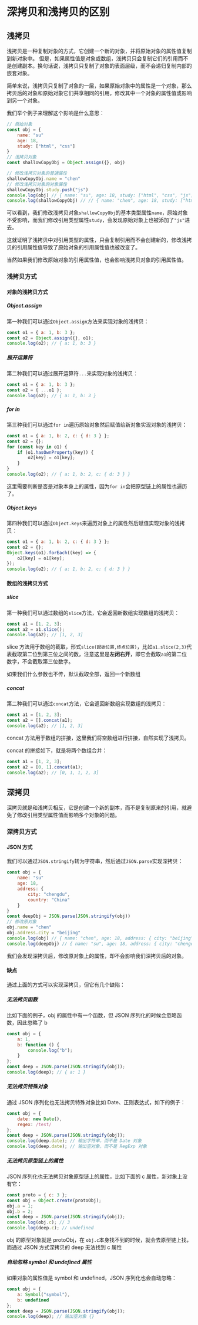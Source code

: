 # 深拷贝和浅拷贝的区别

## 浅拷贝

浅拷贝是一种复制对象的方式，它创建一个新的对象，并将原始对象的属性值复制到新对象中。 但是，如果属性值是对象或数组，浅拷贝只会复制它们的引用而不是创建副本。换句话说，浅拷贝只复制了对象的表面层级，而不会递归复制内部的嵌套对象。

简单来说，浅拷贝只复制了对象的一层，如果原始对象中的属性是一个对象，那么拷贝后的对象和原始对象它们共享相同的引用，修改其中一个对象的属性值或影响到另一个对象。

我们举个例子来理解这个影响是什么意思：

```js
// 原始对象
const obj = {
    name: "su"
    age: 18,
    study: ["html", "css"]
}
// 浅拷贝对象
const shallowCopyObj = Object.assign({}, obj)

// 修改浅拷贝对象的普通属性
shallowCopyObj.name = "chen"
// 修改浅拷贝对象的对象属性
shallowCopyObj.study.push("js")
console.log(obj) // { name: "su", age: 18, study: ["html", "css", "js"] }
console.log(shallowCopyObj) // // { name: "chen", age: 18, study: ["html", "css", "js"] }
```

可以看到，我们修改浅拷贝对象`shallowCopyObj`的基本类型属性`name`，原始对象不受影响，而我们修改引用类型属性`study`，会发现原始对象上也被添加了`"js"`进去。

这就证明了浅拷贝中对引用类型的属性，只会复制引用而不会创建新的，修改浅拷贝的引用属性值导致了原始对象的引用属性值也被改变了。

当然如果我们修改原始对象的引用属性值，也会影响浅拷贝对象的引用属性值。

### 浅拷贝方式

#### 对象的浅拷贝方式

##### Object.assign

第一种我们可以通过`Object.assign`方法来实现对象的浅拷贝：

```js
const o1 = { a: 1, b: 3 };
const o2 = Object.assign({}, o1);
console.log(o2); // { a: 1, b: 3 }
```

##### 展开运算符

第二种我们可以通过展开运算符`...`来实现对象的浅拷贝：

```js
const o1 = { a: 1, b: 3 };
const o2 = { ...o1 };
console.log(o2); // { a: 1, b: 3 }
```

##### for in

第三种我们可以通过`for in`遍历原始对象然后赋值给新对象实现对象的浅拷贝：

```js
const o1 = { a: 1, b: 2, c: { d: 3 } };
const o2 = {};
for (const key in o1) {
	if (o1.hasOwnProperty(key)) {
		o2[key] = o1[key];
	}
}
console.log(o2); // { a: 1, b: 2, c: { d: 3 } }
```

这里需要判断是否是对象本身上的属性，因为`for in`会把原型链上的属性也遍历了。

##### Object.keys

第四种我们可以通过`Object.keys`来遍历对象上的属性然后赋值实现对象的浅拷贝：

```js
const o1 = { a: 1, b: 2, c: { d: 3 } };
const o2 = {};
Object.keys(o1).forEach((key) => {
	o2[key] = o1[key];
});
console.log(o2); // { a: 1, b: 2, c: { d: 3 } }
```

#### 数组的浅拷贝方式

##### slice

第一种我们可以通过数组的`slice`方法，它会返回新数组实现数组的浅拷贝：

```js
const a1 = [1, 2, 3];
const a2 = a1.slice();
console.log(a2); // [1, 2, 3]
```

slice 方法用于数组的截取，形式`slice(起始位置,终点位置)`，比如`a1.slice(2,3)`代表截取第二位到第三位之间的数，注意这里是**左闭右开**，即它会截取`a1`的第二位数字，不会截取第三位数字。

如果我们什么参数也不传，默认截取全部，返回一个新数组

##### concat

第二种我们可以通过`concat`方法，它会返回新数组实现数组的浅拷贝：

```js
const a1 = [1, 2, 3];
const a2 = [].concat(a1);
console.log(a2); // [1, 2, 3]
```

concat 方法用于数组的拼接，这里我们将空数组进行拼接，自然实现了浅拷贝。

concat 的拼接如下，就是将两个数组合并：

```js
const a1 = [1, 2, 3];
const a2 = [0, 1].concat(a1);
console.log(a2); // [0, 1, 1, 2, 3]
```

## 深拷贝

深拷贝就是和浅拷贝相反，它是创建一个新的副本，而不是复制原来的引用，就避免了修改引用类型属性值而影响多个对象的问题。

### 深拷贝方式

#### JSON 方式

我们可以通过`JSON.stringify`转为字符串，然后通过`JSON.parse`实现深拷贝：

```js
const obj = {
    name: "su"
    age: 18,
    address: {
    	city: "chengdu",
    	country: "China"
	}
}
const deepObj = JSON.parse(JSON.stringify(obj))
// 修改原对象
obj.name = "chen"
obj.address.city = "beijing"
console.log(obj) // { name: "chen", age: 18, address: { city: "beijing", country: "China" } }
console.log(deepObj) // { name: "su", age: 18, address: { city: "chengdu", country: "China" } }
```

我们会发现深拷贝后，修改原对象上的属性，却不会影响我们深拷贝后的对象。

#### 缺点

通过上面的方式可以实现深拷贝，但它有几个缺陷：

##### 无法拷贝函数

比如下面的例子，obj 的属性中有一个函数，但 JSON 序列化的时候会忽略函数，因此忽略了 b

```js
const obj = {
	a: 1,
	b: function () {
		console.log("b");
	}
};
const deep = JSON.parse(JSON.stringify(obj));
console.log(deep); // { a: 1 }
```

##### 无法拷贝特殊对象

通过 JSON 序列化也无法拷贝特殊对象比如 Date、正则表达式，如下的例子：

```js
const obj = {
	date: new Date(),
	regex: /test/
};
const deep = JSON.parse(JSON.stringify(obj));
console.log(deep.date); // 输出字符串，而不是 Date 对象
console.log(deep.date); // 输出空对象，而不是 RegExp 对象
```

##### 无法拷贝原型链上的属性

JSON 序列化也无法拷贝对象原型链上的属性，比如下面的 c 属性，新对象上没有它：

```js
const proto = { c: 3 };
const obj = Object.create(protoObj);
obj.a = 1;
obj.b = 2;
const deep = JSON.parse(JSON.stringify(obj));
console.log(obj.c); // 3
console.log(deep.c); // undefined
```

obj 的原型对象就是 protoObj，在 `obj.c`本身找不到的时候，就会去原型链上找，而通过 JSON 方式深拷贝的 deep 无法找到 c 属性

##### 自动忽略 symbol 和 undefined 属性

如果对象的属性值是 symbol 和 undefined，JSON 序列化也会自动忽略：

```js
const obj = {
	a: Symbol("symbol"),
	b: undefined
};
const deep = JSON.parse(JSON.stringify(obj));
console.log(deep); // 输出空对象 {}
```

